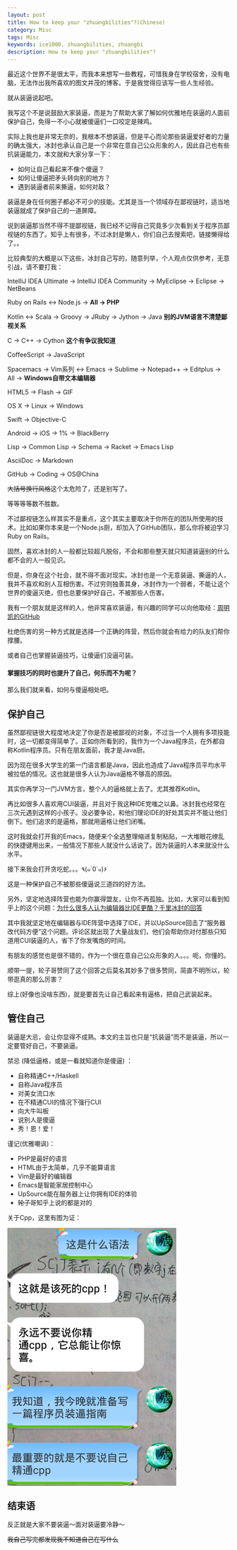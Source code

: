 ```yaml
---
layout: post  
title: How to keep your "zhuangbilities"?(Chinese)
category: Misc
tags: Misc
keywords: ice1000, zhuangbilities, zhuangbi
description: How to keep your "zhuangbilities"?
---
```


最近这个世界不是很太平，而我本来想写一些教程，可惜我身在学校宿舍，没有电脑，无法作出我所喜欢的图文并茂的博客。于是我觉得应该写一些人生经验。

就从装逼说起吧。

我写这个不是说鼓励大家装逼，而是为了帮助大家了解如何优雅地在装逼的人面前保护自己，免得一不小心就被傻逼们一口咬定是辣鸡。

实际上我也是非常无奈的，我根本不想装逼，但是平心而论那些装逼爱好者的力量的确太强大，冰封也承认自己是一个非常在意自己公众形象的人，因此自己也有些抗装逼能力，本文就和大家分享一下：

+ 如何让自己看起来不像个傻逼？
+ 如何让傻逼把矛头转向别的地方？
+ 遇到装逼者前来撕逼，如何对敌？

装逼是身在任何圈子都必不可少的技能。尤其是当一个领域存在鄙视链时，适当地装逼就成了保护自己的一道屏障。

说到装逼那当然不得不提鄙视链，我已经不记得自己究竟多少次看到关于程序员鄙视链的东西了。知乎上有很多，不过冰封是懒人，你们自己去搜索吧，链接懒得给了。。

比较典型的大概是以下这些，冰封自己写的，随意列举，个人观点仅供参考，无意引战，请不要打我：

IntelliJ IDEA Ultimate -> IntelliJ IDEA Community -> MyEclipse -> Eclipse -> NetBeans

Ruby on Rails <-> Node.js -> **All -> PHP**

Kotlin <-> Scala -> Groovy -> JRuby -> Jython -> Java **别的JVM语言不清楚鄙视关系**

C -> C++ -> Cython **这个有争议我知道**

CoffeeScript -> JavaScript

Spacemacs -> Vim系列 <-> Emacs -> Sublime -> Notepad++ -> Editplus -> All -> **Windows自带文本编辑器**

HTML5 -> Flash -> GIF

OS X -> Linux -> Windows

Swift -> Objective-C

Android -> iOS -> 1% -> BlackBerry

Lisp -> Common Lisp -> Schema -> Racket -> Emacs Lisp

AsciiDoc -> Markdown

GitHub -> Coding -> OS@China

~~大括号换行风格~~这个太危险了，还是别写了。

等等等等数不胜数。

不过鄙视链怎么样其实不是重点，这个其实主要取决于你所在的团队所使用的技术。比如如果你本来是一个Node.js厨，却加入了GitHub团队，那么你将被迫学习Ruby on Rails。

固然，喜欢冰封的人一般都比较超凡脱俗，不会和那些整天就只知道装逼别的什么都不会的人一般见识。

但是，你身在这个社会，就不得不面对现实。冰封也是一个无意装逼、撕逼的人，我并不喜欢和别人互相伤害。不过穷则独善其身，冰封作为一个弱者，不能让这个世界的傻逼灭绝，但也总要保护好自己，不被那些人伤害。

我有一个朋友就是这样的人，他非常喜欢装逼，有兴趣的同学可以向他取经：[周明凯的GitHub](https://github.com/sg-first)

杜绝伤害的另一种方式就是选择一个正确的阵营，然后你就会有给力的队友们帮你撑腰。

或者自己也掌握装逼技巧，让傻逼们没逼可装。

#### 掌握技巧的同时也提升了自己，何乐而不为呢？

那么我们就来看，如何与傻逼相处吧。

## 保护自己

虽然鄙视链很大程度地决定了你是否是被鄙视的对象，不过当一个人拥有多项技能时，这一切都变得简单了。正如你所看到的，我作为一个Java程序员，在外都自称Kotlin程序员。只有在朋友面前，我才是Java厨。

因为现在很多大学生的第一门语言都是Java，因此也造成了Java程序员平均水平被拉低的情况。这也就是很多人认为Java逼格不够高的原因。

其实你再学习一门JVM方言，整个人的逼格就上去了。尤其推荐Kotlin。

再比如很多人喜欢用CUI装逼，并且对于我这种IDE党嗤之以鼻。冰封我也经常在三次元遇到这样的小孩子。没必要争论，和他们理论IDE的好处其实并不能让他们倒下。他们追求的是逼格，那就用逼格让他们闭嘴。

这时我就会打开我的Emacs，随便来个全选整理缩进复制粘贴，一大堆眼花缭乱的快捷键用出来，一般情况下那些人就没什么话说了。因为装逼的人本来就没什么水平。

接下来我会打开贪吃蛇。。。٩(๑´0`๑)۶

这是一种保护自己不被那些傻逼说三道四的好方法。

另外，坚定地选择阵营也能为你赢得盟友，让你不再孤独。比如，大家可以看到知乎上的这个问题：[为什么很多人认为编辑器比IDE更酷？千里冰封的回答](http://www.zhihu.com/question/47502517/answer/106736912)

其中我就坚定地在编辑器与IDE阵营中选择了IDE，并以UpSource回击了“服务器改代码方便”这个问题。评论区就出现了大量战友们，他们会帮助你对付那些只知道用CUI装逼的人，省下了你发嘴炮的时间。

有朋友的感觉也是很不错的，作为一个很在意自己公众形象的人。。。呃，你懂的。

顺带一提，轮子哥赞同了这个回答之后莫名其妙多了很多赞同，简直不明所以，轮带逛真的那么厉害？

综上(好像也没啥东西)，就是要首先让自己看起来有逼格，把自己武装起来。

## 管住自己

装逼是大忌，会让你显得不成熟。本文的主旨也只是“抗装逼”而不是装逼，所以一定要管好自己，不要装逼。

禁忌 (降低逼格，或是一看就知道你是傻逼) ：

- 自称精通C++/Haskell
- 自称Java程序员
- 对美女流口水
- 在不精通CUI的情况下强行CUI
- 向大牛叫板
- 说别人是傻逼
- 秀！恩！爱！

谨记(优雅嘲讽)：

- PHP是最好的语言
- HTML由于太简单，几乎不能算语言
- Vim是最好的编辑器
- Emacs是智能家居控制中心
- UpSource能在服务器上让你拥有IDE的体验
- ~~轮子哥~~知乎上说的都是对的

关于Cpp，这里有图为证：

<p><img src="/../../../assets/images/life/0.png" align="center"></p>

## 结束语

反正就是大家不要装逼～面对装逼要冷静～

~~我自己写完都发现我不知道自己在写什么~~
